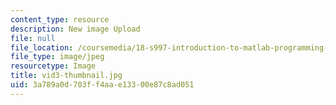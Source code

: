 ```yaml
---
content_type: resource
description: New image Upload
file: null
file_location: /coursemedia/18-s997-introduction-to-matlab-programming-fall-2011/3a789a0d703ff4aae13300e87c8ad051_vid3-thumbnail.jpg
file_type: image/jpeg
resourcetype: Image
title: vid3-thumbnail.jpg
uid: 3a789a0d-703f-f4aa-e133-00e87c8ad051
---
```

